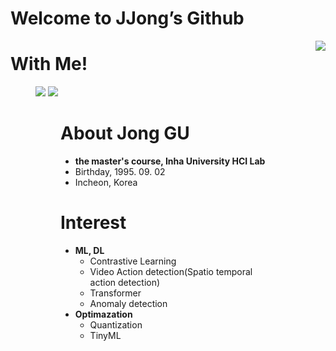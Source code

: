 # Welcome to JJong’s Github

<img src="https://img1.daumcdn.net/thumb/R1280x0/?scode=mtistory2&fname=https%3A%2F%2Fblog.kakaocdn.net%2Fdn%2FbcXxst%2FbtrJaWzrl6R%2FVnekS2DbTkVCzyEOKfRXEk%2Fimg.jpg" align="right">

# With Me!


<figure class="third">
    <a href="https://www.facebook.com/kim27y"><img src="https://img1.daumcdn.net/thumb/R1280x0/?scode=mtistory2&fname=https%3A%2F%2Fblog.kakaocdn.net%2Fdn%2FbUfmCy%2FbtrI7LypvtM%2F0eUK6BE6sqGrHQWT6wXBpK%2Ftfile.svg"></a>
    <a href="https://www.linkedin.com/in/kim27y"><img src="https://img1.daumcdn.net/thumb/R1280x0/?scode=mtistory2&fname=https%3A%2F%2Fblog.kakaocdn.net%2Fdn%2FyTC4A%2FbtrI9nqx93y%2Fj0ZzZI9MuJTNPZvmbaui11%2Ftfile.svg"></a>
<figure>

# About Jong GU

- **the master's course, Inha University HCI Lab**
- Birthday, 1995. 09. 02
- Incheon, Korea

# Interest

- **ML, DL**
    - Contrastive Learning
    - Video Action detection(Spatio temporal action detection)
    - Transformer
    - Anomaly detection
- **Optimazation**
    - Quantization
    - TinyML
